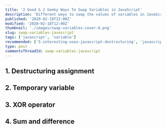 ```yaml
---
title: '2 Good & 2 Geeky Ways To Swap Variables in JavaScript'
description: 'Different ways to swap the values of variables in JavaScript.'
published: '2020-02-18T12:00Z'
modified: '2020-02-18T12:00Z'
thumbnail: './images/swap-variables-cover-6.png'
slug: swap-variables-javascript
tags: ['javascript', 'variable']
recommended: ['5-interesting-uses-javascript-destructuring', 'javascript-hoisting-in-details']
type: post
commentsThreadId: swap-variables-javascript
---
```


## 1. Destructuring assignment

## 2. Temporary variable

## 3. XOR operator

## 4. Sum and difference

